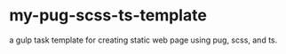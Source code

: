 # my-pug-scss-ts-template
a gulp task template for creating static web page using pug, scss, and ts.
